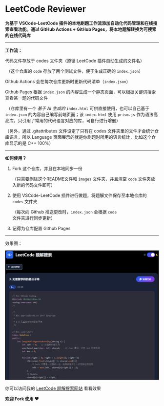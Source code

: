 # LeetCode Reviewer

**为基于 VSCode-LeetCode 插件的本地刷题工作流添加自动化代码管理和在线搜索查看功能。通过 GitHub Actions + GitHub Pages，将本地题解转换为可搜索的在线代码库**

---

**工作流：**

代码文件存放于 codes 文件夹（遵循 LeetCode 插件自动生成的文件名）

​	（这个仓库的 `code` 存放了两个测试文件，便于生成正确的 `index.json`）

Github Actions 会在每次仓库更新时更新代码清单（`index.json`）

Github Pages 根据 `index.json` 的内容生成一个静态页面，可以根据关键词搜索查看某一题的代码文件

​	（仓库里有一个 *基于 AI 生成的* `index.html` 可供直接使用，也可以自己基于 `index.json` 的内容自己编写前端页面；该 `index.html` 使用 `prism.js` 作为语法高亮库，只引用了常用的代码语言对应的库，可自行进行增删）

（另外，通过 .gitattributes 文件设定了只有在 codes 文件夹里的文件才会统计仓库语言，所以 Language 页面展示的就是你刷题时所用的语言统计，比如这个仓库显示的是 C++ 100%）

---

**如何使用？**

1. Fork 这个仓库，并且在本地同步一份

    （只需要删除这个README文件和 `images` 文件夹，并且清空 `code` 文件夹放入新的代码文件即可）

2. 使用 VSCode-LeetCode 插件进行做题，将题解文件保存至本地仓库的 `codes` 文件夹

    （每次向 Github 推送更改时，`index.json` 会根据 `code` 文件夹进行同步更新）

3. 记得为仓库配置 Github Pages 

---

效果图：

![image-20250916225651971](images/image-20250916225651971.png)

你可以访问我的 [LeetCode 题解搜索网站](https://leetcode.nopthon.icu/) 看看效果

**欢迎 Fork 使用 ❤**

